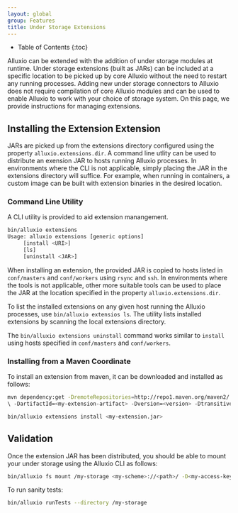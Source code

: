```yaml
---
layout: global
group: Features
title: Under Storage Extensions
---
```


* Table of Contents
{:toc}

Alluxio can be extended with the addition of under storage modules at runtime. Under storage
extensions (built as JARs) can be included at a specific location to be picked up by core Alluxio
without the need to restart any running processes. Adding new under storage connectors to Alluxio
does not require compilation of core Alluxio modules and can be used to enable Alluxio to work with
your choice of storage system. On this page, we provide instructions for managing extensions.

## Installing the Extension Extension

JARs are picked up from the extensions directory configured using the property
`alluxio.extensions.dir`. A command line utlity can be used to distribute an exension JAR to hosts
running Alluxio processes. In environments where the CLI is not applicable, simply placing the JAR
in the extensions directory will suffice. For example, when running in containers, a custom image
can be built with extension binaries in the desired location.

### Command Line Utility

A CLI utility is provided to aid extension manangement.

```bash
bin/alluxio extensions
Usage: alluxio extensions [generic options]
	 [install <URI>]
	 [ls]
	 [uninstall <JAR>]
```

When installing an extension, the provided JAR is copied to hosts listed in `conf/masters` and
`conf/workers` using `rsync` and `ssh`. In environments where the tools is not applicable, other
more suitable tools can be used to place the JAR at the location specified in the property
`alluxio.extensions.dir`.

To list the installed extensions on any given host running the Alluxio processes, use `bin/alluxio
extensios ls`. The utility lists installed extensions by scanning the local extensions directory.

The `bin/alluxio extensions uninstall` command works similar to `install` using hosts specified in
`conf/masters` and `conf/workers`.

### Installing from a Maven Coordinate

To install an extension from maven, it can be downloaded and installed as follows:

```bash
mvn dependency:get -DremoteRepositories=http://repo1.maven.org/maven2/ -DgroupId=<my-extension-group>
\ -DartifactId=<my-extension-artifact> -Dversion=<version> -Dtransitive=false -Ddest=<my-extension>.jar

bin/alluxio extensions install <my-extension.jar>
```

## Validation

Once the extension JAR has been distributed, you should be able to mount your under storage using
the Alluxio CLI as follows:

```bash
bin/alluxio fs mount /my-storage <my-scheme>://<path>/ -D<my-access-key>=<value>
```

To run sanity tests:
```bash
bin/alluxio runTests --directory /my-storage
```